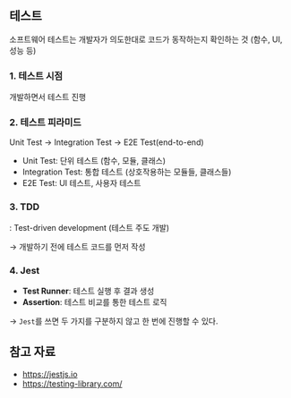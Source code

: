 ## 테스트

소프트웨어 테스트는 개발자가 의도한대로 코드가 동작하는지 확인하는 것 (함수, UI, 성능 등)



### 1. 테스트 시점

개발하면서 테스트 진행



### 2. 테스트 피라미드

Unit Test → Integration Test → E2E Test(end-to-end)

- Unit Test: 단위 테스트 (함수, 모듈, 클래스)
- Integration Test: 통합 테스트 (상호작용하는 모듈들, 클래스들)
- E2E Test: UI 테스트, 사용자 테스트



### 3. TDD

: Test-driven development (테스트 주도 개발)

→ 개발하기 전에 테스트 코드를 먼저 작성



### 4. Jest

- **Test Runner**: 테스트 실행 후 결과 생성
- **Assertion**: 테스트 비교를 통한 테스트 로직

→ `Jest`를 쓰면 두 가지를 구분하지 않고 한 번에 진행할 수 있다.



## 참고 자료

- https://jestjs.io
- https://testing-library.com/
